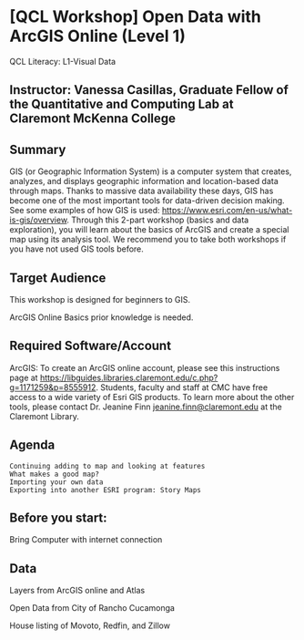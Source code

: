 # [QCL Workshop] Open Data with ArcGIS Online  (Level 1)

QCL Literacy: L1-Visual Data

## Instructor: Vanessa Casillas, Graduate Fellow of the Quantitative and Computing Lab at Claremont McKenna College

## Summary

GIS (or Geographic Information System) is a computer system that creates, analyzes, and displays geographic information and location-based data through maps. Thanks to massive data availability these days, GIS has become one of the most important tools for data-driven decision making. See some examples of how GIS is used: https://www.esri.com/en-us/what-is-gis/overview. Through this 2-part workshop (basics and data exploration), you will learn about the basics of ArcGIS and create a special map using its analysis tool. We recommend you to take both workshops if you have not used GIS tools before.

## Target Audience

This workshop is designed for beginners to GIS.

ArcGIS Online Basics prior knowledge is needed.

## Required Software/Account

ArcGIS: To create an ArcGIS online account, please see this instructions page at https://libguides.libraries.claremont.edu/c.php?g=1171259&p=8555912. Students, faculty and staff at CMC have free access to a wide variety of Esri GIS products. To learn more about the other tools, please contact Dr. Jeanine Finn <jeanine.finn@claremont.edu> at the Claremont Library.

## Agenda

    Continuing adding to map and looking at features
    What makes a good map?
    Importing your own data
    Exporting into another ESRI program: Story Maps

## Before you start:

Bring Computer with internet connection

## Data

Layers from ArcGIS online and Atlas

Open Data from City of Rancho Cucamonga

House listing of Movoto, Redfin, and Zillow
